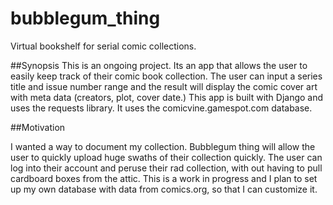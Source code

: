 # bubblegum_thing
Virtual bookshelf for serial comic collections.

##Synopsis
This is an ongoing project. Its an app that allows the user to easily keep track of their comic book collection. The user can input a series title and issue number range and the result will display the comic cover art with meta data (creators, plot, cover date.) This app is built with Django and uses the requests library. It uses the comicvine.gamespot.com database.

##Motivation

I wanted a way to document my collection. Bubblegum thing will allow the user to quickly upload huge swaths of their collection quickly. The user can log into their account and peruse their rad collection, with out having to pull cardboard boxes from the attic. This is a work in progress and I plan to set up my own database with data from comics.org, so that I can customize it.
